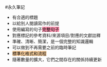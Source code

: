 #永久筆記 
- 有合適的標題
- 以給別人閱讀寫作的前提
- 使用編寫的句子<mark style="background: #FF5582A6;">完整句子</mark>
- 對應標記的參考資料/來源項目/對應的文獻註釋
- 準確、清晰、簡潔，是一個完整的知識邏輯
- 可以做到不再需要之前的臨時筆記
- <mark style="background: #FFB86CA6;">標準化格式和流程</mark>
- 隨著數量的擴大，它們之間存在的關係持續更新